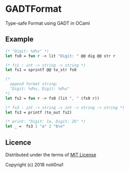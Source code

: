 # GADTFormat

Type-safe Format using GADT in OCaml

## Example

```ocaml
(* "Digit: %d%s" *)
let fs0 = fun r -> lit "Digit: " @@ dig @@ str r

(* fs1 : int -> string -> string *)
let fs1 = sprintf @@ to_str fs0

(*
  append format string:
  "Digit: %d%s, Digit: %d%s"
*)
let fs2 = fun r -> fs0 (lit ", " (fs0 r))

(* fs3 : int -> string -> int -> string -> string *)
let fs3 = printf (to_out fs2)

(* print: "Digit: 1a, Digit: 2b" *)
let _ =  fs3 1 "a" 2 "b\n"
```

## Licence

Distributed under the terms of [MIT License](LICENSE)

Copyright (c) 2018 noti0na1
